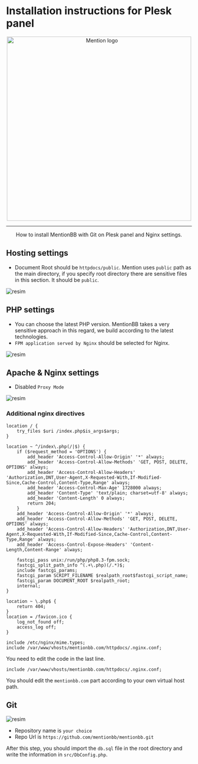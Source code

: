 # Installation instructions for Plesk panel

<p align="center">
    <picture>
        <source media="(prefers-color-scheme: dark)"
            srcset="https://raw.githubusercontent.com/mentionbb/mentionbb/master/public/ui/images/logo-nightmode.svg">
        <source media="(prefers-color-scheme: light)"
            srcset="https://raw.githubusercontent.com/mentionbb/mentionbb/master/public/ui/images/logo.svg">
        <img alt="Mention logo" src="https://raw.githubusercontent.com/mentionbb/mentionbb/master/public/ui/images/logo.svg"
            width="500px">
    </picture>
</p>

---

<p align="center">How to install MentionBB with Git on Plesk panel and Nginx settings.</p>

## Hosting settings

- Document Root should be `httpdocs/public`. Mention uses `public` path as the main directory, if you specify root directory there are sensitive files in this section. It should be `public`.

![resim](https://github.com/user-attachments/assets/19a25b1d-b760-486f-80a1-e9358b239022)

## PHP settings

* You can choose the latest PHP version. MentionBB takes a very sensitive approach in this regard, we build according to the latest technologies.
* `FPM application served by Nginx` should be selected for Nginx.

![resim](https://github.com/user-attachments/assets/6762aacb-0bb1-4a26-96eb-0993fd75b08b)

## Apache & Nginx settings

- Disabled `Proxy Mode`

![resim](https://github.com/user-attachments/assets/0d8229ec-eef5-435e-9d33-57bec521465d)

### Additional nginx directives
```text
location / {
	try_files $uri /index.php$is_args$args;
}

location ~ ^/index\.php(/|$) {
	if ($request_method = 'OPTIONS') {
		add_header 'Access-Control-Allow-Origin' '*' always;
		add_header 'Access-Control-Allow-Methods' 'GET, POST, DELETE, OPTIONS' always;
		add_header 'Access-Control-Allow-Headers' 'Authorization,DNT,User-Agent,X-Requested-With,If-Modified-Since,Cache-Control,Content-Type,Range' always;
		add_header 'Access-Control-Max-Age' 1728000 always;
		add_header 'Content-Type' 'text/plain; charset=utf-8' always;
		add_header 'Content-Length' 0 always;
		return 204;
	}
	add_header 'Access-Control-Allow-Origin' '*' always;
	add_header 'Access-Control-Allow-Methods' 'GET, POST, DELETE, OPTIONS' always;
	add_header 'Access-Control-Allow-Headers' 'Authorization,DNT,User-Agent,X-Requested-With,If-Modified-Since,Cache-Control,Content-Type,Range' always;
	add_header 'Access-Control-Expose-Headers' 'Content-Length,Content-Range' always;

	fastcgi_pass unix:/run/php/php8.3-fpm.sock;
	fastcgi_split_path_info ^(.+\.php)(/.*)$;
	include fastcgi_params;
	fastcgi_param SCRIPT_FILENAME $realpath_root$fastcgi_script_name;
	fastcgi_param DOCUMENT_ROOT $realpath_root;
	internal;
}

location ~ \.php$ {
	return 404;
}
location = /favicon.ico {
	log_not_found off;
	access_log off;
}

include /etc/nginx/mime.types;
include /var/www/vhosts/mentionbb.com/httpdocs/.nginx.conf;
```

You need to edit the code in the last line.

`include /var/www/vhosts/mentionbb.com/httpdocs/.nginx.conf;`

You should edit the `mentionbb.com` part according to your own virtual host path.

## Git

![resim](https://github.com/user-attachments/assets/59926859-d744-4f28-88b4-f632086d7430)

* Repository name is `your choice`
* Repo Url is `https://github.com/mentionbb/mentionbb.git`

After this step, you should import the `db.sql` file in the root directory and write the information in `src/DbConfig.php`.

